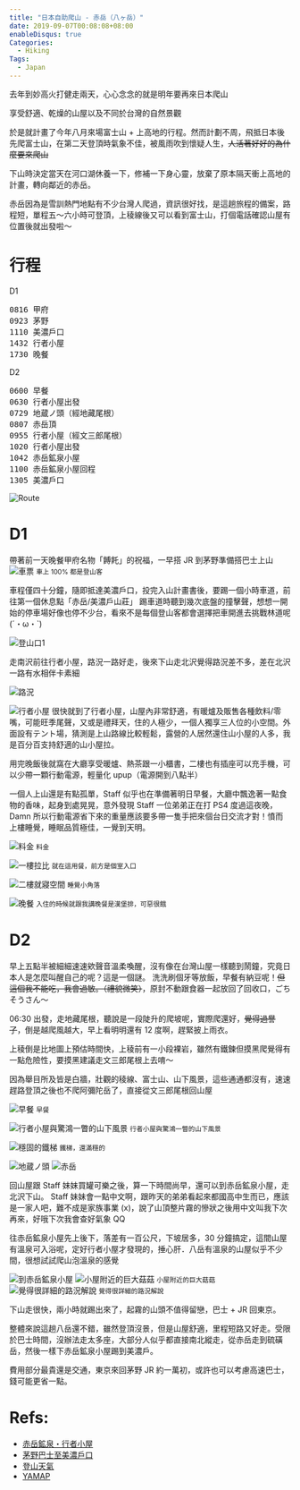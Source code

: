 ```yaml
---
title: "日本自助爬山 - 赤岳（八ヶ岳）"
date: 2019-09-07T00:08:08+08:00
enableDisqus: true
Categories:
  - Hiking
Tags:
  - Japan
---
```


去年到妙高火打健走兩天，心心念念的就是明年要再來日本爬山
<!--more-->
享受舒適、乾燥的山屋以及不同於台灣的自然景觀

於是就計畫了今年八月來場富士山 + 上高地的行程。然而計劃不周，飛抵日本後先爬富士山，在第二天登頂時氣象不佳，被風雨吹到懷疑人生，<strike>人活著好好的為什麼要來爬山</strike>

下山時決定當天在河口湖休養一下，修補一下身心靈，放棄了原本隔天衝上高地的計畫，轉向鄰近的赤岳。

赤岳因為是雪訓熱門地點有不少台灣人爬過，資訊很好找，是這趟旅程的備案，路程短，單程五～六小時可登頂，上稜線後又可以看到富士山，打個電話確認山屋有位置後就出發啦～

# 行程
D1
<pre>
0816 甲府
0923 茅野
1110 美濃戶口
1432 行者小屋
1730 晚餐
</pre>

D2
<pre>
0600 早餐
0630 行者小屋出發
0729 地蔵ノ頭（經地藏尾根）
0807 赤岳頂
0955 行者小屋（經文三郎尾根）
1020 行者小屋出發
1042 赤岳鉱泉小屋
1100 赤岳鉱泉小屋回程
1305 美濃戶口
</pre>

![Route](https://i.imgur.com/Mb4aBhX.png)


# D1
帶著前一天晚餐甲府名物「餺飥」的祝福，一早搭 JR 到茅野準備搭巴士上山
![車票](https://i.imgur.com/SA2x7qF.jpg)
<small>車上 100% 都是登山客</small>

車程僅四十分鐘，隨即抵達美濃戶口，投完入山計畫書後，要踢一個小時車道，前往第一個休息點「赤岳/美濃戶山莊」
踢車道時聽到幾次底盤的撞擊聲，想想一開始的停車場好像也停不少台，看來不是每個登山客都會選擇把車開進去挑戰林道呢 (´・ω・`)

![登山口1](https://i.imgur.com/yRdK2VH.jpg)

走南沢前往行者小屋，路況一路好走，後來下山走北沢覺得路況差不多，差在北沢一路有水相伴卡素細

![路況](https://i.imgur.com/YrrSEFn.jpg)

![行者小屋](https://i.imgur.com/ThtYhFT.jpg)
很快就到了行者小屋，山屋內非常舒適，有暖爐及販售各種飲料/零嘴，可能旺季尾聲，又或是禮拜天，住的人極少，一個人獨享三人位的小空間。外面設有テント場，猜測是上山路線比較輕鬆，露營的人居然還住山小屋的人多，我是百分百支持舒適的山小屋拉。

用完晚飯後就窩在大廳享受暖爐、熱茶跟一小櫃書，二樓也有插座可以充手機，可以少帶一顆行動電源，輕量化 upup（電源開到八點半）

一個人上山還是有點孤單，Staff 似乎也在準備著明日早餐，大廳中飄逸著一點食物的香味，起身到處晃晃，意外發現 Staff 一位弟弟正在打 PS4 度過這夜晚，Damn 所以行動電源省下來的重量應該要多帶一隻手把來個台日交流才對！憤而上樓睡覺，睡眠品質極佳，一覺到天明。


![料金](https://i.imgur.com/mBFRaVG.jpg)
<small>料金</small>

![一樓拉比](https://i.imgur.com/CyfxDj1.jpg)
<small>就在這用餐，前方是個室入口</small>

![二樓就寢空間](https://i.imgur.com/9jc5GMd.jpg)
<small>睡覺小角落</small>

![晚餐](https://i.imgur.com/PAjedOS.jpg)
<small>入住的時候就跟我講晚餐是漢堡排，可惡很餓</small>


# D2
早上五點半被細細速速欸聲音溫柔喚醒，沒有像在台灣山屋一樣聽到鬧鐘，究竟日本人是怎麼叫醒自己的呢？這是一個謎。
洗洗刷個牙等放飯，早餐有納豆呢！<strike>但這個我不能吃，我會過敏。（禮貌微笑）</strike>，原封不動跟食器一起放回了回收口，ごちそうさん～

06:30 出發，走地藏尾根，聽說是一段陡升的爬坡呢，實際爬還好，<strike>覺得過譽了</strike>，倒是越爬風越大，早上看明明還有 12 度啊，趕緊披上雨衣。

上稜倒是比地圖上預估時間快，上稜前有一小段裸岩，雖然有鐵鍊但摸黑爬覺得有一點危險性，要摸黑建議走文三郎尾根上去唷～

因為舉目所及皆是白牆，壯觀的稜線、富士山、山下風景，這些通通都沒有，速速趕路登頂之後也不爬阿彌陀岳了，直接從文三郎尾根回山屋

![早餐](https://i.imgur.com/v1Tdrlh.jpg)
<small>早餐</small>

![行者小屋與驚鴻一瞥的山下風景](https://i.imgur.com/Su8IEMg.jpg)
<small>行者小屋與驚鴻一瞥的山下風景</small>

![穩固的鐵梯](https://i.imgur.com/PnK7VBT.jpg)
<small>鐵梯，還滿穩的</small>

![地蔵ノ頭](https://i.imgur.com/I7YJxFp.jpg)
![赤岳](https://i.imgur.com/XqTRCLV.jpg)

回山屋跟 Staff 妹妹買罐可樂之後，算一下時間尚早，還可以到赤岳鉱泉小屋，走北沢下山。
Staff 妹妹會一點中文啊，跟昨天的弟弟看起來都國高中生而已，應該是一家人吧，難不成是家族事業 (x)，說了山頂整片霧的慘狀之後用中文叫我下次再來，好哦下次我會查好氣象 QQ

往赤岳鉱泉小屋先上後下，落差有一百公尺，下坡居多，30 分鐘搞定，這間山屋有溫泉可入浴呢，定好行者小屋才發現的，捶心肝．八岳有溫泉的山屋似乎不少間，很想試試爬山泡溫泉的感覺

![到赤岳鉱泉小屋](https://i.imgur.com/hauojBy.jpg)
![小屋附近的巨大菇菇](https://i.imgur.com/VpztJPY.jpg)
<small>小屋附近的巨大菇菇</small>
![覺得很詳細的路況解說](https://i.imgur.com/4BolPDk.jpg)
<small>覺得很詳細的路況解說</small>

下山走很快，兩小時就踢出來了，起霧的山頭不值得留戀，巴士 + JR 回東京。

整體來說這趟八岳還不錯，雖然登頂沒景，但是山屋舒適，里程短路又好走。受限於巴士時間，沒辦法走太多座，大部分人似乎都直接南北縱走，從赤岳走到硫磺岳，然後一樣下赤岳鉱泉小屋踢到美濃戶。

費用部分最貴還是交通，東京來回茅野 JR 約一萬初，或許也可以考慮高速巴士，錢可能更省一點。


# Refs:
- [赤岳鉱泉・行者小屋](http://userweb.alles.or.jp/akadake/)
- [茅野巴士至美濃戶口](http://www.alpico.co.jp/access/suwa/)
- [登山天氣](https://apps.apple.com/tw/app/tenki-jp-%E7%99%BB%E5%B1%B1%E5%A4%A9%E6%B0%97/id1144845642)
- [YAMAP](https://apps.apple.com/tw/app/yamap/id558780450)
